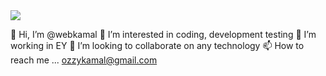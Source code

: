 <img src="https://media.giphy.com/media/MF1kR4YmC2Z20/giphy.gif">

👋 Hi, I’m @webkamal
👀 I’m interested in coding, development testing
🌱 I’m working in EY
💞️ I’m looking to collaborate on any technology
📫 How to reach me ...
ozzykamal@gmail.com
